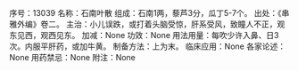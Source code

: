 序号：13039
名称：石南叶散
组成：石南1两，藜芦3分，瓜丁5-7个。
出处：《串雅外编》卷二。
主治：小儿误跌，或打着头脑受惊，肝系受风，致瞳人不正，观东见西，观西见东。
加减：None
功效：None
用法用量：每吹少许入鼻、日3次。内服平肝药，或加牛黄。
制备方法：上为末。
临床应用：None
各家论述：None
用药禁忌：None
附注：None
